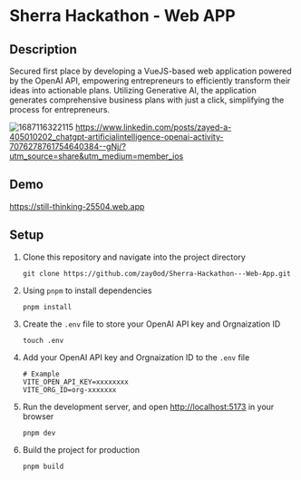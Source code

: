 # Sherra Hackathon - Web APP

## Description
Secured first place by developing a VueJS-based web application powered by the OpenAI API, empowering entrepreneurs to efficiently transform their ideas into actionable plans. Utilizing Generative AI, the application generates comprehensive business plans with just a click, simplifying the process for entrepreneurs.

![1687116322115](https://github.com/zay0od/Sherra-Hackathon---Web-App/assets/52210817/94add141-199e-4829-8848-b8aa8cb83c85)
https://www.linkedin.com/posts/zayed-a-405010202_chatgpt-artificialintelligence-openai-activity-7076278761754640384--gNj/?utm_source=share&utm_medium=member_ios

## Demo
https://still-thinking-25504.web.app



## Setup

1. Clone this repository and navigate into the project directory

    ```shell
    git clone https://github.com/zay0od/Sherra-Hackathon---Web-App.git
    ```

2. Using `pnpm` to install dependencies
  
    ```shell
    pnpm install
    ```

3. Create the `.env` file to store your OpenAI API key and Orgnaization ID

    ```shell
    touch .env
    ```

4. Add your OpenAI API key and Orgnaization ID to the `.env` file

    ```shell
    # Example
    VITE_OPEN_API_KEY=xxxxxxxx
    VITE_ORG_ID=org-xxxxxxx
    ```

5. Run the development server, and open [http://localhost:5173](http://localhost:5173) in your browser

    ```shell
    pnpm dev
    ```

6. Build the project for production

    ```shell
    pnpm build
    ```
